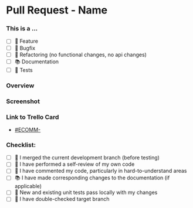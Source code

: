 <!-- Title of Pull Request -->
# Pull Request - Name

<!-- Please check the one that applies to this PR using "x". -->
### This is a ...
- [ ] 🌟 Feature
- [ ] 🔧 Bugfix
- [ ] 🔄 Refactoring (no functional changes, no api changes)
- [ ] 📚 Documentation
- [ ] 🧪 Tests

### Overview
<!--- Describe your changes in detail -->

### Screenshot
<!--- Include screenshots for UI changes -->

### Link to Trello Card
<!--- Provide link to Trello ticket card -->
- [#ECOMM-]()

### Checklist:

<!--- Go over all the following points, and put an `x` in all the boxes that apply. -->
- [ ] 🔄 I merged the current development branch (before testing)
- [ ] 👀 I have performed a self-review of my own code
- [ ] 💬 I have commented my code, particularly in hard-to-understand areas
- [ ] 📚 I have made corresponding changes to the documentation (if applicable)
- [ ] 🧪 New and existing unit tests pass locally with my changes
- [ ] 🎯 I have double-checked target branch